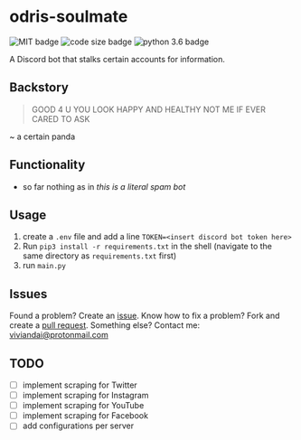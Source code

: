 # odris-soulmate

![MIT badge](https://img.shields.io/github/license/vivian-dai/odris-soulmate?color=blue&style=flat-square)
![code size badge](https://img.shields.io/github/languages/code-size/vivian-dai/odris-soulmate?style=flat-square)
![python 3.6 badge](https://img.shields.io/badge/python-v3.6%2B-blue?color=blue&style=flat-square)

A Discord bot that stalks certain accounts for information.

## Backstory

> GOOD 4 U YOU LOOK HAPPY AND HEALTHY NOT ME IF EVER CARED TO ASK

~ a certain panda

## Functionality

* so far nothing as in *this is a literal spam bot*

## Usage

1. create a `.env` file and add a line `TOKEN=<insert discord bot token here>`
2. Run `pip3 install -r requirements.txt` in the shell (navigate to the same directory as `requirements.txt` first)
3. run `main.py`

## Issues

Found a problem? Create an [issue](https://github.com/vivian-dai/odris-soulmate/issues). Know how to fix a problem? Fork and create a [pull request](https://github.com/vivian-dai/odris-soulmate/pulls). Something else? Contact me: [viviandai@protonmail.com](mailto:viviandai@protonmail.com)

## TODO

- [ ] implement scraping for Twitter
- [ ] implement scraping for Instagram
- [ ] implement scraping for YouTube
- [ ] implement scraping for Facebook
- [ ] add configurations per server
